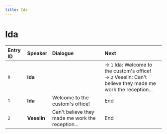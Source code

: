 ```yaml
---
title: Ida
---
```


# Ida


| Entry ID | Speaker | Dialogue | Next |
| :------- | :------ | :------- | :------------ |
| `0` | **Ida** |  | → `1` Ida: Welcome to the custom's office\!<br>→ `2` Veselin: Can't believe they made me work the reception\.\.\. |
| `1` | **Ida** | Welcome to the custom's office\! | End |
| `2` | **Veselin** | Can't believe they made me work the reception\.\.\. | End |
